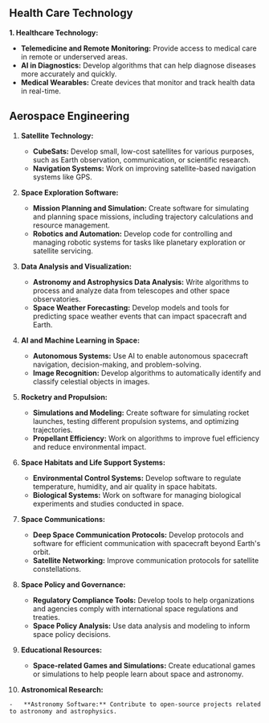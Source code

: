 ## Health Care Technology
**1. Healthcare Technology:**

-   **Telemedicine and Remote Monitoring:** Provide access to medical care in remote or underserved areas.
-   **AI in Diagnostics:** Develop algorithms that can help diagnose diseases more accurately and quickly.
-   **Medical Wearables:** Create devices that monitor and track health data in real-time.

## Aerospace Engineering
1.  **Satellite Technology:**
    
    -   **CubeSats:** Develop small, low-cost satellites for various purposes, such as Earth observation, communication, or scientific research.
    -   **Navigation Systems:** Work on improving satellite-based navigation systems like GPS.
2.  **Space Exploration Software:**
    
    -   **Mission Planning and Simulation:** Create software for simulating and planning space missions, including trajectory calculations and resource management.
    -   **Robotics and Automation:** Develop code for controlling and managing robotic systems for tasks like planetary exploration or satellite servicing.
3.  **Data Analysis and Visualization:**
    
    -   **Astronomy and Astrophysics Data Analysis:** Write algorithms to process and analyze data from telescopes and other space observatories.
    -   **Space Weather Forecasting:** Develop models and tools for predicting space weather events that can impact spacecraft and Earth.
4.  **AI and Machine Learning in Space:**
    
    -   **Autonomous Systems:** Use AI to enable autonomous spacecraft navigation, decision-making, and problem-solving.
    -   **Image Recognition:** Develop algorithms to automatically identify and classify celestial objects in images.
5.  **Rocketry and Propulsion:**
    
    -   **Simulations and Modeling:** Create software for simulating rocket launches, testing different propulsion systems, and optimizing trajectories.
    -   **Propellant Efficiency:** Work on algorithms to improve fuel efficiency and reduce environmental impact.
6.  **Space Habitats and Life Support Systems:**
    
    -   **Environmental Control Systems:** Develop software to regulate temperature, humidity, and air quality in space habitats.
    -   **Biological Systems:** Work on software for managing biological experiments and studies conducted in space.
7.  **Space Communications:**
    
    -   **Deep Space Communication Protocols:** Develop protocols and software for efficient communication with spacecraft beyond Earth's orbit.
    -   **Satellite Networking:** Improve communication protocols for satellite constellations.
8.  **Space Policy and Governance:**
    
    -   **Regulatory Compliance Tools:** Develop tools to help organizations and agencies comply with international space regulations and treaties.
    -   **Space Policy Analysis:** Use data analysis and modeling to inform space policy decisions.
9.  **Educational Resources:**
    
    -   **Space-related Games and Simulations:** Create educational games or simulations to help people learn about space and astronomy.
10.  **Astronomical Research:**
    
    -   **Astronomy Software:** Contribute to open-source projects related to astronomy and astrophysics.
